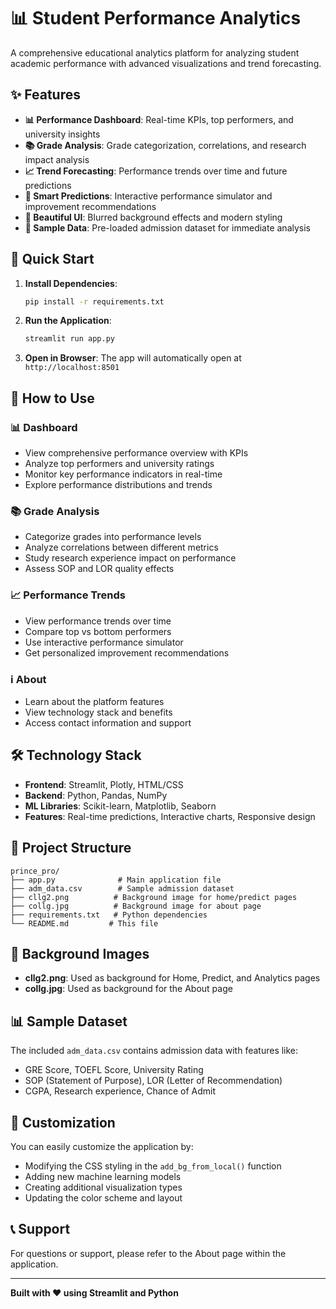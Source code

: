 # 📊 Student Performance Analytics

A comprehensive educational analytics platform for analyzing student academic performance with advanced visualizations and trend forecasting.

## ✨ Features

- **📊 Performance Dashboard**: Real-time KPIs, top performers, and university insights
- **📚 Grade Analysis**: Grade categorization, correlations, and research impact analysis
- **📈 Trend Forecasting**: Performance trends over time and future predictions
- **🎯 Smart Predictions**: Interactive performance simulator and improvement recommendations
- **🎨 Beautiful UI**: Blurred background effects and modern styling
- **📁 Sample Data**: Pre-loaded admission dataset for immediate analysis

## 🚀 Quick Start

1. **Install Dependencies**:
   ```bash
   pip install -r requirements.txt
   ```

2. **Run the Application**:
   ```bash
   streamlit run app.py
   ```

3. **Open in Browser**: The app will automatically open at `http://localhost:8501`

## 📖 How to Use

### 📊 Dashboard
- View comprehensive performance overview with KPIs
- Analyze top performers and university ratings
- Monitor key performance indicators in real-time
- Explore performance distributions and trends

### 📚 Grade Analysis
- Categorize grades into performance levels
- Analyze correlations between different metrics
- Study research experience impact on performance
- Assess SOP and LOR quality effects

### 📈 Performance Trends
- View performance trends over time
- Compare top vs bottom performers
- Use interactive performance simulator
- Get personalized improvement recommendations

### ℹ️ About
- Learn about the platform features
- View technology stack and benefits
- Access contact information and support

## 🛠️ Technology Stack

- **Frontend**: Streamlit, Plotly, HTML/CSS
- **Backend**: Python, Pandas, NumPy
- **ML Libraries**: Scikit-learn, Matplotlib, Seaborn
- **Features**: Real-time predictions, Interactive charts, Responsive design

## 📁 Project Structure

```
prince_pro/
├── app.py              # Main application file
├── adm_data.csv        # Sample admission dataset
├── cllg2.png          # Background image for home/predict pages
├── collg.jpg          # Background image for about page
├── requirements.txt   # Python dependencies
└── README.md         # This file
```

## 🎨 Background Images

- **cllg2.png**: Used as background for Home, Predict, and Analytics pages
- **collg.jpg**: Used as background for the About page

## 📊 Sample Dataset

The included `adm_data.csv` contains admission data with features like:
- GRE Score, TOEFL Score, University Rating
- SOP (Statement of Purpose), LOR (Letter of Recommendation)
- CGPA, Research experience, Chance of Admit

## 🔧 Customization

You can easily customize the application by:
- Modifying the CSS styling in the `add_bg_from_local()` function
- Adding new machine learning models
- Creating additional visualization types
- Updating the color scheme and layout

## 📞 Support

For questions or support, please refer to the About page within the application.

---

**Built with ❤️ using Streamlit and Python**
